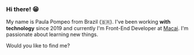 ### **Hi there! 😁**

My name is Paula Pompeo from Brazil (🇧🇷). I've been working **with technology** since 2019 and currently I'm  Front-End Developer at [Macai]([https://macaiapp.com/](https://macaiapp.com/)). I'm passionate about learning new things.

Would you like to find me?
<!--
**paulapompeo/paulapompeo** is a ✨ _special_ ✨ repository because its `README.md` (this file) appears on your GitHub profile.

Here are some ideas to get you started:

- 🔭 I’m currently working on ...
- 🌱 I’m currently learning ...
- 👯 I’m looking to collaborate on ...
- 🤔 I’m looking for help with ...
- 💬 Ask me about ...
- 📫 How to reach me: ...
- 😄 Pronouns: ...
- ⚡ Fun fact: ...
-->
